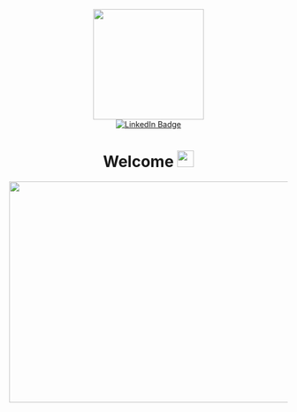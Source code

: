 <div id="header" align="center">
  <img src="https://media.giphy.com/media/3oKIPnAiaMCws8nOsE/giphy.gif" width="200"/>
   <div id="badges">
    <a href="https://www.linkedin.com/in/slava-chernogorov-063760239/" target="_blank">
      <img src="https://img.shields.io/badge/LinkedIn-blue?style=for-the-badge&logo=linkedin&logoColor=white" alt="LinkedIn Badge"/>
    </a>
  </div>
  <h1>
   Welcome
   <img src="https://media.giphy.com/media/hvRJCLFzcasrR4ia7z/giphy.gif" width="30px"/>
  </h1>
 
</div>
<div align="center">
  <img
       src="https://media.giphy.com/media/v1.Y2lkPTc5MGI3NjExY2M1Y2NlNmU5M2I0NzAwM2Q5NTE2ZDc2YTAxMTg1YmI4ZWI0MTRlYiZjdD1n/dWesBcTLavkZuG35MI/giphy.gif" 
       width="600" 
       height="400" 
       frameBorder="0" 
       class="giphy-embed" 
       allowFullScreen>
</div>




<!--
**ChernoSlava/ChernoSlava** is a ✨ _special_ ✨ repository because its `README.md` (this file) appears on your GitHub profile.

Here are some ideas to get you started:

- 🔭 I’m currently working on ...
- 🌱 I’m currently learning ...
- 👯 I’m looking to collaborate on ...
- 🤔 I’m looking for help with ...
- 💬 Ask me about ...
- 📫 How to reach me: ...
- 😄 Pronouns: ...
- ⚡ Fun fact: ...
-->
